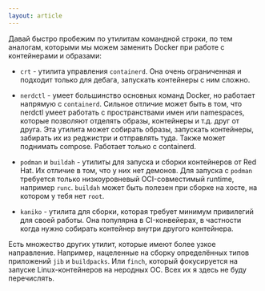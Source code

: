 ```yaml
---
layout: article
---
```


Давай быстро пробежим по утилитам командной строки, по тем аналогам, которыми мы можем заменить Docker при работе с контейнерами и образами:

- `crt` - утилита управления `containerd`. Она очень ограниченная и подходит только для дебага, запускать контейнеры с ним сложно.

- `nerdctl` - умеет большинство основных команд Docker, но работает напрямую с `containerd`. Сильное отличие может быть в том, что nerdctl умеет работать с пространствами имен или namespaces, которые позволяют отделять образы, контейнеры и т.д. друг от друга. Эта утилита может собирать образы, запускать контейнеры, забирать их из реджистри и отправлять туда. Также может поднимать compose. Работает только с containerd.

- `podman` и `buildah` - утилиты для запуска и сборки контейнеров от Red Hat. Их отличие в том, что у них нет демонов. Для запуска с `podman` требуется только низкоуровневый OCI-совместимый runtime, например `runc`. `buildah` может быть полезен при сборке на хосте, на котором у тебя нет `root`.

- `kaniko` - утилита для сборки, которая требует минимум привилегий для своей работы. Она популярна в CI-конвейерах, в частности когда нужно собирать контейнер внутри другого контейнера.

Есть множество других утилит, которые имеют более узкое направление. Например, нацеленные на сборку определённых типов приложений `jib` и `buildpacks`. Или `finch`, который фокусируется на запуске Linux-контейнеров на неродных ОС. Всех их я здесь не буду перечислять.
